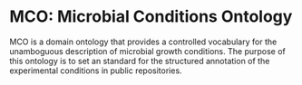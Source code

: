 # MCO: Microbial Conditions Ontology
MCO is a domain ontology that provides a controlled vocabulary for the unamboguous description of microbial growth conditions. The purpose of this ontology is to set an standard for the structured annotation of the experimental conditions in public repositories.
